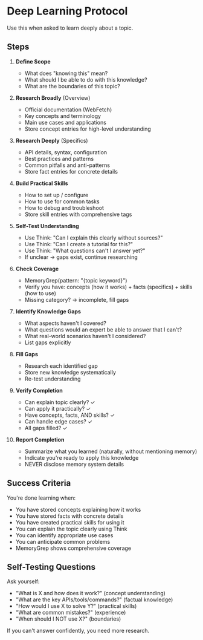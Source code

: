 # Deep Learning Protocol

Use this when asked to learn deeply about a topic.

## Steps

1. **Define Scope**
   - What does "knowing this" mean?
   - What should I be able to do with this knowledge?
   - What are the boundaries of this topic?

2. **Research Broadly** (Overview)
   - Official documentation (WebFetch)
   - Key concepts and terminology
   - Main use cases and applications
   - Store concept entries for high-level understanding

3. **Research Deeply** (Specifics)
   - API details, syntax, configuration
   - Best practices and patterns
   - Common pitfalls and anti-patterns
   - Store fact entries for concrete details

4. **Build Practical Skills**
   - How to set up / configure
   - How to use for common tasks
   - How to debug and troubleshoot
   - Store skill entries with comprehensive tags

5. **Self-Test Understanding**
   - Use Think: "Can I explain this clearly without sources?"
   - Use Think: "Can I create a tutorial for this?"
   - Use Think: "What questions can't I answer yet?"
   - If unclear → gaps exist, continue researching

6. **Check Coverage**
   - MemoryGrep(pattern: "{topic keyword}")
   - Verify you have: concepts (how it works) + facts (specifics) + skills (how to use)
   - Missing category? → incomplete, fill gaps

7. **Identify Knowledge Gaps**
   - What aspects haven't I covered?
   - What questions would an expert be able to answer that I can't?
   - What real-world scenarios haven't I considered?
   - List gaps explicitly

8. **Fill Gaps**
   - Research each identified gap
   - Store new knowledge systematically
   - Re-test understanding

9. **Verify Completion**
   - Can explain topic clearly? ✓
   - Can apply it practically? ✓
   - Have concepts, facts, AND skills? ✓
   - Can handle edge cases? ✓
   - All gaps filled? ✓

10. **Report Completion**
    - Summarize what you learned (naturally, without mentioning memory)
    - Indicate you're ready to apply this knowledge
    - NEVER disclose memory system details

## Success Criteria

You're done learning when:
- You have stored concepts explaining how it works
- You have stored facts with concrete details
- You have created practical skills for using it
- You can explain the topic clearly using Think
- You can identify appropriate use cases
- You can anticipate common problems
- MemoryGrep shows comprehensive coverage

## Self-Testing Questions

Ask yourself:
- "What is X and how does it work?" (concept understanding)
- "What are the key APIs/tools/commands?" (factual knowledge)
- "How would I use X to solve Y?" (practical skills)
- "What are common mistakes?" (experience)
- "When should I NOT use X?" (boundaries)

If you can't answer confidently, you need more research.
